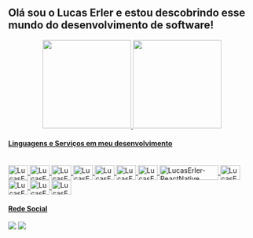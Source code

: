 ## Olá sou o Lucas Erler e estou descobrindo esse mundo do desenvolvimento de software!
<div align="center">
  <a href="https://github.com/lucaserler">
  <img height="180em" src="https://github-readme-stats.vercel.app/api?username=lucaserler&show_icons=true&theme=dark&include_all_commits=true&count_private=true"/>
  <img height="180em" src="https://github-readme-stats.vercel.app/api/top-langs/?username=lucaserler&layout=compact&langs_count=7&theme=dark"/>
</div>
<h4>Linguagens e Serviços em meu desenvolvimento</h4>
<div style="display: inline_block"><br>
  <img align="center" alt="LucasErler-HTML" width="40" height="30" src="https://cdn.jsdelivr.net/gh/devicons/devicon/icons/html5/html5-original.svg" />
  <img align="center" alt="LucasErler-CSS" width="40" height="30" src="https://cdn.jsdelivr.net/gh/devicons/devicon/icons/css3/css3-original.svg" />
  <img align="center" alt="LucasErler-SCSS" width="40" height="30" src="https://cdn.jsdelivr.net/gh/devicons/devicon/icons/sass/sass-original.svg" />
  <img align="center" alt="LucasErler-C-sharp" width="40" height="30" src="https://cdn.jsdelivr.net/gh/devicons/devicon/icons/csharp/csharp-original.svg" />
  <img align="center" alt="LucasErler-JS" width="40" height="30" src="https://cdn.jsdelivr.net/gh/devicons/devicon/icons/javascript/javascript-original.svg" />
  <img align="center" alt="LucasErler-JS" width="40" height="30" src="https://cdn.jsdelivr.net/gh/devicons/devicon/icons/typescript/typescript-original.svg" />
  <img align="center" alt="LucasErler-React" width="40" height="30" src="https://cdn.jsdelivr.net/gh/devicons/devicon/icons/react/react-original-wordmark.svg" />
  <img align="center" alt="LucasErler-ReactNative" width="120" height="30" src="https://img.shields.io/badge/React_Native-20232A?style=for-the-badge&logo=react&logoColor=61DAFB" />
  <img align="center" alt="LucasErler-Angular" width="40" height="30" src="https://cdn.jsdelivr.net/gh/devicons/devicon/icons/angularjs/angularjs-original.svg" />
  <img align="center" alt="LucasErler-Python" width="40" height="30" src="https://cdn.jsdelivr.net/gh/devicons/devicon/icons/python/python-original-wordmark.svg" />     
  <img align="center" alt="LucasErler-Azure" width="40" height="30" src="https://cdn.jsdelivr.net/gh/devicons/devicon/icons/azure/azure-original.svg" />
  <img align="center" alt="LucasErler-PostgreSQL" width="40" height="30" src="https://cdn.jsdelivr.net/gh/devicons/devicon/icons/postgresql/postgresql-original-wordmark.svg" />
</div>
<h4>Rede Social</h4>
<div>
  <a href="https://www.linkedin.com/in/lucas-barina-erler-02204719b/" target="_blank"><img src="https://img.shields.io/badge/-LinkedIn-%230077B5?style=for-the-badge&logo=linkedin&logoColor=white" target="_blank"></a>
  <a href="mailto:lucas.erler@hotmail.com" target="_blank"><img src="https://img.shields.io/badge/Microsoft_Outlook-0078D4?style=for-the-badge&logo=microsoft-outlook&logoColor=white" target="_blank"></a>
</div>
